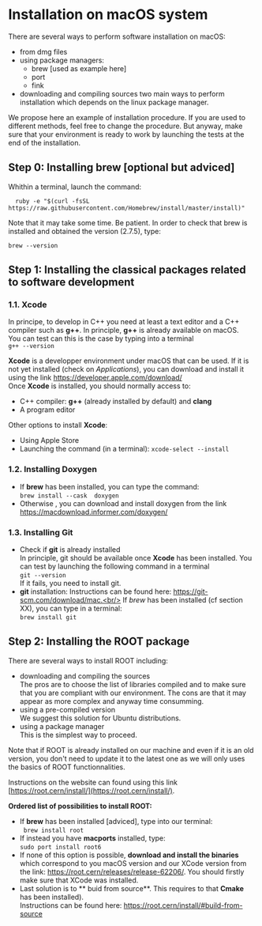 # Installation on macOS system



There are several ways to perform software installation on macOS:
   - from dmg files
   - using package managers:
      - brew [used as example here]
      - port
      - fink
   - downloading and compiling sources
   two main ways to perform installation which depends on the linux package manager.

We propose here an example of installation procedure.
If you are used to different methods, feel free to change the procedure.
But anyway, make sure that your environment is ready to work by launching the tests
at the end of the installation.


## Step 0: Installing brew [optional but adviced]
 
Whithin a terminal, launch the command: <br/>
```
  ruby -e "$(curl -fsSL https://raw.githubusercontent.com/Homebrew/install/master/install)"
```
Note that it may take some time. Be patient.
In order to check that brew is installed and obtained the version (2.7.5), type:
```
brew --version
```

## Step 1: Installing the classical packages related to software development

 ### 1.1. Xcode 

In principe, to develop in C++ you need at least a text editor and a C++ compiler such as **g++**.
In principle, **g++** is already available on macOS.<br/>
You can test can this is the case by typing into a terminal <br/>
```g++ --version```

**Xcode** is a developper environment under macOS that can be used.
If it is not yet installed (check on *Applications*), you can download and install it using the link https://developer.apple.com/download/ <br/>
Once **Xcode** is installed, you should normally access to:
   - C++ compiler: **g++** (already installed by default) and **clang**
   - A program editor 

Other options to install **Xcode**:
   - Using Apple Store
   - Launching the command (in a terminal): ```xcode-select --install```


 ### 1.2. Installing Doxygen

   - If **brew** has been installed, you can type the command:<br/>
   ```brew install --cask  doxygen```
   - Otherwise , you can download and install doxygen from the link https://macdownload.informer.com/doxygen/

 
 ### 1.3. Installing Git

   - Check if **git** is already installed <br/>
In principle, git should be available once **Xcode** has been installed.
You can test by launching the following command in a terminal<br/>
```git --version``` <br/>
If it fails, you need to install git.
   - **git** installation:
Instructions can be found here: https://git-scm.com/download/mac.<br/>
If *brew* has been installed (cf section XX), you can type in a terminal:<br/>
```brew install git```

 
## Step 2: Installing the ROOT package

There are several ways to install ROOT including:
   - downloading and compiling the sources <br/>
The pros are to choose the list of libraries compiled and to make sure that you are compliant with our environment. The cons are that it may appear as more complex and anyway time consumming.
   - using a pre-compiled version <br/>
   We suggest this solution for Ubuntu distributions.
   - using a package manager<br/>
This is the simplest way to proceed.

Note that if ROOT is already installed on our machine and even if it is an old version, you don't need to update it to the latest one as we will only uses the basics of ROOT functionnalities.

Instructions on the website can found using this link [https://root.cern/install/](https://root.cern/install/). 

**Ordered list of possibilities to install ROOT:**
   - If **brew** has been installed [adviced], type into our terminal:<br/>
   ``` brew install root```
   - If instead you have **macports** installed, type:<br/>
   ```sudo port install root6```
   - If none of this option is possible, **download and install the binaries** which correspond to you macOS version and our XCode version from the link: https://root.cern/releases/release-62206/. You should firstly make sure that XCode was installed.
   - Last solution is to ** buid from source**. This requires to that **Cmake** has been installed). <br/>
   Instructions can be found here: https://root.cern/install/#build-from-source





  

